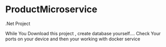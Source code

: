 # ProductMicroservice
.Net Project 

While You Download this project , create database yourself....
Check Your ports on your device and then your working with docker service
